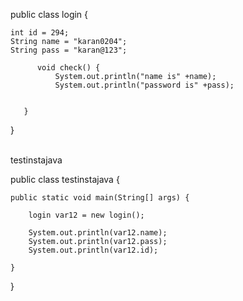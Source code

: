 public class login {
        
	int id = 294;
	String name = "karan0204";
	String pass = "karan@123";
	   
	      void check() {
	    	  System.out.println("name is" +name);
	    	  System.out.println("password is" +pass);
	    	  
	    	  
	   }
}

<br>
 testinstajava

public class testinstajava {

	public static void main(String[] args) {
		 
		login var12 = new login();
		
		System.out.println(var12.name);
		System.out.println(var12.pass);
		System.out.println(var12.id);

	}

}
